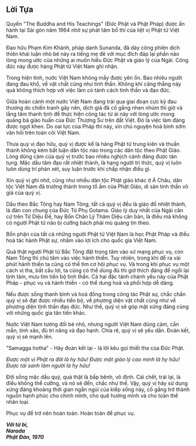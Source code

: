 ## Lời Tựa

Quyển "The Buddha and His Teachings" (Đức Phật và Phật Pháp) được ấn hành tại Sài gòn năm 1964 nhờ sự phát tâm bố thí của liệt vị Phật tử Việt Nam.

Đạo hữu Phạm Kim Khánh, pháp danh Sunanda, đã dày công phiên dịch thiên khái luận nhỏ bé này ra tiếng mẹ đẻ với mục đích đáp lại phần nào lòng mong ước của những ai muốn hiểu Đức Phật và giáo lý của Ngài. Công đức này được hàng Phật tử Việt Nam ghi nhận.

Trong hiện tình, nước Việt Nam không mấy được yên ổn. Bao nhiêu người đang đau khổ, về vật chất cũng như tinh thần. Không khí căng thẳng này quả không thích hợp với việc làm có tánh cách tinh thần và đạo đức.

Giữa hoàn cảnh một nước Việt Nam đang trải qua giai đoạn cực kỳ đau thương do chiến tranh gây nên, dịch giả đã cố gắng nhen nhúm thì giờ và lắng tâm thanh tịnh để thực hiện công tác từ ái này với lòng ước mong quảng bá giáo huấn của Đức Thượng Sư trên đất Việt. Đó là việc làm đáng được ngợi khen. Do oai lực của Pháp thí này, xin chú nguyện hoà bình sớm vãn hồi trên toàn cõi Việt Nam.

Thưa quý vị đạo hữu, quý vị được kể là hàng Phật tử trung kiên và thuần thành không kém bất luận dân tộc nào trong các dân tộc theo Phật Giáo. Lòng dũng cảm của quý vị trước bao nhiêu nghịch cảnh đáng được tán tụng. Mặc dầu tâm đạo rất nhiệt thành, là hạng người trí thức, quý vị luôn luôn dùng trí phán xét, suy luận trước khi chấp nhận điều gì.

Xin quý vị ghi nhớ, cũng như nhiều dân tộc Phật giáo khác ở Á Châu, dân tộc Việt Nam đã trưởng thành trong tổ ấm của Phật Giáo, di sản tinh thần vô giá của quý vị.

Dầu theo Bắc Tông hay Nam Tông, tất cả quý vị đều là giáo đồ nhiệt thành, là đàn con chung của Đức Từ Phụ Gotama. Giáo lý duy nhất của Ngài căn cứ trên Tứ Diệu Đế, hay Bốn Chân Lý Thâm Diệu căn bản, là điều mà không có người Phật tử nào bị cưỡng bách phải mù quáng tin theo.

Bổn phận của tất cả những người Phật tử Việt Nam là học Phật Pháp và điều hoà tác hành Phật sự, nhằm vào lợi ích cho quốc gia Việt Nam.

Quả thật người Phật tử Bắc Tông đặt trọng tâm vào sứ mạng phục vụ, còn Nam Tông thì chú tâm vào việc hành thiền. Tuy nhiên, trong khi để ra vài phút hành thiền ta cũng có thể tìm cơ hội phục vụ. Và trong khi phục vụ một cách vị tha, bất cầu lợi, ta cũng có thể dùng đủ thì giờ thích đáng để ngồi lại tịnh tâm, mưu tìm tiến bộ tinh thần. Cả hai đặc tánh chánh yếu này của Phật Pháp - phục vụ và hành thiền - có thể dung hoà và phối hợp dễ dàng.

Nếu được sống thanh bình và hoà đồng trong công tác Phật sự, chắc chắn quý vị sẽ đạt được nhiều tiến bộ, về phương diện vật chất cũng như về phương diện tinh thần đạo đức. Như thế, quý vị sẽ góp mặt xứng đáng cùng với những quốc gia tân tiến khác.

Nước Việt Nam tương đối bé nhỏ, nhưng người Việt Nam dũng cảm, cần mẫn, tinh xảo, đủ trí năng và đạo hạnh. Chia rẽ, quý vị sẽ yếu dần. Đoàn kết, quý vị sẽ mạnh lên.

"Samagga hotha" - Hãy đoàn kết lại - là lời kêu gọi thiết tha của Đức Phật.

_Được một vị Phật ra đời là hy hữu!
Được một giáo lý cao minh là hy hữu!
Được tái sanh làm người là hy hữu!_

Đời sống mặc dầu quý, quả thật là bấp bênh, vô định. Cái chết, trái lại, là điều không thể cưỡng, và nó sẽ đến, chắc như thế. Vậy, quý vị hãy sử dụng xứng đáng khoảng thời gian ngắn ngủi của kiếp sống này, cố gắng trở thành nguồn hạnh phúc cho chính mình, cho quê hương mình và cho toàn thể nhân loại.

Phục vụ để trở nên hoàn toàn. Hoàn toàn để phục vụ.

**_Với từ bi,  
Narada  
Phật Đản, 1970_**
